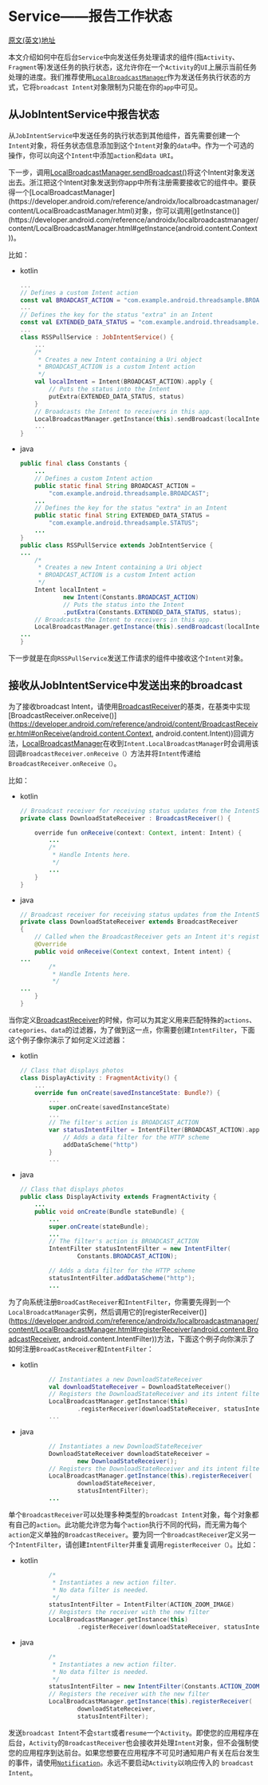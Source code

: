 # Service——报告工作状态

[原文(英文)地址](https://developer.android.com/training/run-background-service/report-status)

本文介绍如何中在后台`Service`中向发送任务处理请求的组件(指`Activity`、`Fragment`等)发送任务的执行状态，这允许你在一个`Activity`的`UI`上展示当前任务处理的进度。我们推荐使用[`LocalBroadcastManager`](https://developer.android.com/reference/androidx/localbroadcastmanager/content/LocalBroadcastManager.html)作为发送任务执行状态的方式，它将`broadcast Intent`对象限制为只能在你的`app`中可见。

## 从JobIntentService中报告状态

从`JobIntentService`中发送任务的执行状态到其他组件，首先需要创建一个`Intent`对象，将任务状态信息添加到这个`Intent`对象的`data`中。作为一个可选的操作，你可以向这个`Intent`中添加`action`和`data URI`。

下一步，调用[LocalBroadcastManager.sendBroadcast()](https://developer.android.com/reference/androidx/localbroadcastmanager/content/LocalBroadcastManager.html#sendBroadcast(android.content.Intent))将这个Intent对象发送出去。浙江把这个Intent对象发送到你app中所有注册需要接收它的组件中。要获得一个[LocalBroadcastManager](https://developer.android.com/reference/androidx/localbroadcastmanager/content/LocalBroadcastManager.html)对象，你可以调用[getInstance()](https://developer.android.com/reference/androidx/localbroadcastmanager/content/LocalBroadcastManager.html#getInstance(android.content.Context))。

比如：

- kotlin

  ```kotlin
  ...
  // Defines a custom Intent action
  const val BROADCAST_ACTION = "com.example.android.threadsample.BROADCAST"
  ...
  // Defines the key for the status "extra" in an Intent
  const val EXTENDED_DATA_STATUS = "com.example.android.threadsample.STATUS"
  ...
  class RSSPullService : JobIntentService() {
      ...
      /*
       * Creates a new Intent containing a Uri object
       * BROADCAST_ACTION is a custom Intent action
       */
      val localIntent = Intent(BROADCAST_ACTION).apply {
          // Puts the status into the Intent
          putExtra(EXTENDED_DATA_STATUS, status)
      }
      // Broadcasts the Intent to receivers in this app.
      LocalBroadcastManager.getInstance(this).sendBroadcast(localIntent)
      ...
  }
  ```

- java

  ```java
  public final class Constants {
      ...
      // Defines a custom Intent action
      public static final String BROADCAST_ACTION =
          "com.example.android.threadsample.BROADCAST";
      ...
      // Defines the key for the status "extra" in an Intent
      public static final String EXTENDED_DATA_STATUS =
          "com.example.android.threadsample.STATUS";
      ...
  }
  public class RSSPullService extends JobIntentService {
  ...
      /*
       * Creates a new Intent containing a Uri object
       * BROADCAST_ACTION is a custom Intent action
       */
      Intent localIntent =
              new Intent(Constants.BROADCAST_ACTION)
              // Puts the status into the Intent
              .putExtra(Constants.EXTENDED_DATA_STATUS, status);
      // Broadcasts the Intent to receivers in this app.
      LocalBroadcastManager.getInstance(this).sendBroadcast(localIntent);
  ...
  }
  ```

下一步就是在向`RSSPullService`发送工作请求的组件中接收这个`Intent`对象。

## 接收从JobIntentService中发送出来的broadcast

为了接收broadcast Intent，请使用[BroadcastReceiver](https://developer.android.com/reference/android/content/BroadcastReceiver.html)的基类，在基类中实现[BroadcastReceiver.onReceive()](https://developer.android.com/reference/android/content/BroadcastReceiver.html#onReceive(android.content.Context, android.content.Intent))回调方法，[LocalBroadcastManager](https://developer.android.com/reference/androidx/localbroadcastmanager/content/LocalBroadcastManager.html)在收到`Intent.LocalBroadcastManager`时会调用该回调`BroadcastReceiver.onReceive（）`方法并将`Intent`传递给`BroadcastReceiver.onReceive（）`。

比如：

- kotlin

  ```java
  // Broadcast receiver for receiving status updates from the IntentService.
  private class DownloadStateReceiver : BroadcastReceiver() {
  
      override fun onReceive(context: Context, intent: Intent) {
          ...
          /*
           * Handle Intents here.
           */
          ...
      }
  }
  ```

- java

  ```java
  // Broadcast receiver for receiving status updates from the IntentService.
  private class DownloadStateReceiver extends BroadcastReceiver
  {
      // Called when the BroadcastReceiver gets an Intent it's registered to receive
      @Override
      public void onReceive(Context context, Intent intent) {
  ...
          /*
           * Handle Intents here.
           */
  ...
      }
  }
  ```

当你定义[BroadcastReceiver](https://developer.android.com/reference/android/content/BroadcastReceiver.html)的时候，你可以为其定义用来匹配特殊的`actions`、`categories`、`data`的过滤器，为了做到这一点，你需要创建`IntentFilter`，下面这个例子像你演示了如何定义过滤器：

- kotlin

  ```kotlin
  // Class that displays photos
  class DisplayActivity : FragmentActivity() {
      ...
      override fun onCreate(savedInstanceState: Bundle?) {
          ...
          super.onCreate(savedInstanceState)
          ...
          // The filter's action is BROADCAST_ACTION
          var statusIntentFilter = IntentFilter(BROADCAST_ACTION).apply {
              // Adds a data filter for the HTTP scheme
              addDataScheme("http")
          }
          ...
  ```

- java

  ```java
  // Class that displays photos
  public class DisplayActivity extends FragmentActivity {
      ...
      public void onCreate(Bundle stateBundle) {
          ...
          super.onCreate(stateBundle);
          ...
          // The filter's action is BROADCAST_ACTION
          IntentFilter statusIntentFilter = new IntentFilter(
                  Constants.BROADCAST_ACTION);
  
          // Adds a data filter for the HTTP scheme
          statusIntentFilter.addDataScheme("http");
          ...
  ```

为了向系统注册`BroadCastReceiver`和`IntentFilter`，你需要先得到一个`LocalBroadcatManager`实例，然后调用它的[registerReceiver()](https://developer.android.com/reference/androidx/localbroadcastmanager/content/LocalBroadcastManager.html#registerReceiver(android.content.BroadcastReceiver, android.content.IntentFilter))方法，下面这个例子向你演示了如何注册`BroadCastReceiver`和`IntentFilter`：

- kotlin

  ```kotlin
          // Instantiates a new DownloadStateReceiver
          val downloadStateReceiver = DownloadStateReceiver()
          // Registers the DownloadStateReceiver and its intent filters
          LocalBroadcastManager.getInstance(this)
                  .registerReceiver(downloadStateReceiver, statusIntentFilter)
          ...
  ```

- java

  ```java
          // Instantiates a new DownloadStateReceiver
          DownloadStateReceiver downloadStateReceiver =
                  new DownloadStateReceiver();
          // Registers the DownloadStateReceiver and its intent filters
          LocalBroadcastManager.getInstance(this).registerReceiver(
                  downloadStateReceiver,
                  statusIntentFilter);
          ...
  ```

单个`BroadcastReceiver`可以处理多种类型的`broadcast Intent`对象，每个对象都有自己的`action`。此功能允许您为每个`action`执行不同的代码，而无需为每个`action`定义单独的`BroadcastReceiver`。要为同一个`BroadcastReceiver`定义另一个`IntentFilter`，请创建`IntentFilter`并重复调用`registerReceiver（）`。比如：

- kotlin

  ```kotlin
          /*
           * Instantiates a new action filter.
           * No data filter is needed.
           */
          statusIntentFilter = IntentFilter(ACTION_ZOOM_IMAGE)
          // Registers the receiver with the new filter
          LocalBroadcastManager.getInstance(this)
                  .registerReceiver(downloadStateReceiver, statusIntentFilter)
  ```

- java

  ```java
          /*
           * Instantiates a new action filter.
           * No data filter is needed.
           */
          statusIntentFilter = new IntentFilter(Constants.ACTION_ZOOM_IMAGE);
          // Registers the receiver with the new filter
          LocalBroadcastManager.getInstance(this).registerReceiver(
                  downloadStateReceiver,
                  statusIntentFilter);
  ```

发送`broadcast Intent`不会`start`或者`resume`一个`Activity`。即使您的应用程序在后台，`Activity`的`BroadcastReceiver`也会接收并处理`Intent`对象，但不会强制使您的应用程序到达前台。如果您想要在应用程序不可见时通知用户有关在后台发生的事件，请使用[`Notification`](https://developer.android.com/reference/android/app/Notification.html)。永远不要启动`Activity`以响应传入的 `broadcast Intent`。